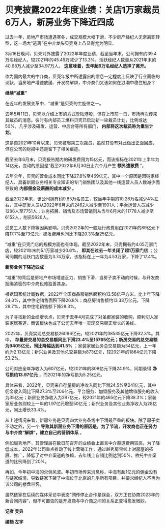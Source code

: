 # 贝壳披露2022年度业绩：关店1万家裁员6万人，新房业务下降近四成

过去一年，房地产市场遭遇寒冬，成交规模大幅下滑，不少房产经纪人无奈离职转型，这一场大“逃离”在中介龙头贝壳身上凸显得尤为明显。

3月16日晚间，贝壳对外披露了2022年年度业绩，截至当年末，公司拥有约39.4万名经纪人，较2021年的45.45万减少了13.3%，活跃经纪人数量从2021年末的40.68万人减少至34.97万人。
**这意味着，去年超6万名经纪人选择了离开。**

作为国内最大的中介商，贝壳年报中所透露出的信息一定程度上反映了行业面临的现状，当房地产增速放缓、开发商解绑，中介商们又该如何在浪潮中稳住船身？

**继续“减重”**

在近年的发展变革中，“减重”是贝壳的主旋律之一。

去年5月11日，贝壳以介绍上市的方式登陆港股，但在上市前一日，市场再次传来其裁员的消息。彼时有内部员工爆料贝壳已启动新一轮裁员计划，比例或达50%，几乎涉及研发、运营、中后台等所有部门，
**内部将这次裁员称为重生计划。**

这是自2021年10月以来，贝壳被曝第三次裁员，虽然其没有对此做出正面回应，但在公司的财报中还是留下了相关痕迹。

截至去年6月末，贝壳报告期内的研发费用为15亿元，而该指标在2021年上半年为14亿元，变动的原因是“截至2022年6月30日止六个月产生
**额外遣散费** ”。

去年全年，贝壳的营业成本同比下降27.8%至469亿元，其中一个原因是因链家经纪人、具备新房业务相关专业知识的专门销售团队及其他一线运营人员人数减少而导致的
**内部佣金及薪酬的成本减少** 。

截至2022年末，该公司拥有约9.85万名员工，较当年中期的10.28万名减少4%左右，其中研发人员从2022年6月末的2462人减少至1901人；平台运营人员减少1286人至7751人；业务拓展、销售及市场营销则从当年6月末的11778人减少至6152人，削员5626人。

受员工人数下降等因素影响，贝壳2022年的一般及行政费用由2021年的89亿元下降17.7%至73亿元，研发费用也同比下降20.3%至25亿元。

“减重”在贝壳门店的规模方面也有体现。截至2022年末，贝壳拥有约4.05万家门店，较2021年末的5.1万家减少20.6%，
**即其在过去一年关闭了超1万家门店** ；公司同期的活跃门店数量为3.74万家，该指标在上一年为4.53万家，下降了17.4%。

**新房业务下降近四成**

“减重”的背后是房地产市场增速乏力、销售下滑，当房子卖不动的时候，与开发商捆绑紧密的中介商也难独善其身。

根据国家统计局数据，2022年全国商品房销售面积约13.58亿平方米，比上年下降24.3%，其中住宅销售面积下降26.8%；商品房销售额约13.33万亿元，下降26.7%，其中住宅销售额下降28.3%。

为了寻找新的业绩增长点，贝壳于去年4月完成了对圣都家装的收购，顺利切入家装家居赛道，而该板块也成了公司去年唯一实现交易额正增长的条线。

2022年，贝壳实现总交易额26096亿元，较2021年的38535亿元下降32.3%。其中，
**存量房交易的总交易额同比下滑23.4%至15765亿元；新房交易的总交易额为9405亿元，同比降幅达到41.5%**
；家装家居业务总交易额为54亿元，上一年约为2.13亿元；新兴业务及其他总交易额为873亿元，较2021年的1864亿元下降53.2%。

公司对应全年净收入为607亿元，较2021年的808亿元下降24.9%，同期录得 **净亏损约13.97亿元** ，而2021年的净亏损为5.25亿元。

具体来看，2022年，贝壳来自存量房的净收入同比下滑24.5%至241亿元，其中佣金收入同比下降27.3%至206亿元，平台服务、加盟服务及其他增值服务的收入为35亿元；新房业务净收入为287亿元，较2021年的465亿元下降38.3%；家装家居业务则较上一年的1.97亿元增至50亿元；新兴业务及其他业务净收入为28亿元，同比增长33.4%。

从上述情况来看，新房业务是贝壳四大业务条线中下滑最严重的板块。除了房子卖不动之外，另一个
**导致其新房业务下滑的原因是，为了节流，开发商也正在努力与中介商“解绑”，建立自己的营销体系** 。

例如越秀地产，其管理层在数日前召开的业绩会上直言中介渠道费用较高，为了降低成本，2022年公司重点推动了线上营销工作，通过越秀房宝线上对房屋的拓展、推广，降低了对中介渠道的依赖，去年线上自销比例达到50%，依托中介渠道的比例降到了20%。

再如，今年初中海的欠佣风波。年初市场传来消息称，中海有超1亿元的佣金没有与链家结清，导致链家下架了中海位于北京的几乎所有项目，并要求经纪人不再为该公司的楼盘带客。

虽然链家在后续的媒体采访中表态“网传停止合作是误会，双方正在协商2023年的新合同内容”，但不可置否的是开发商与中介商之间的关系正变得愈发微妙。

**记者 吴典**

**编辑 左宇**

